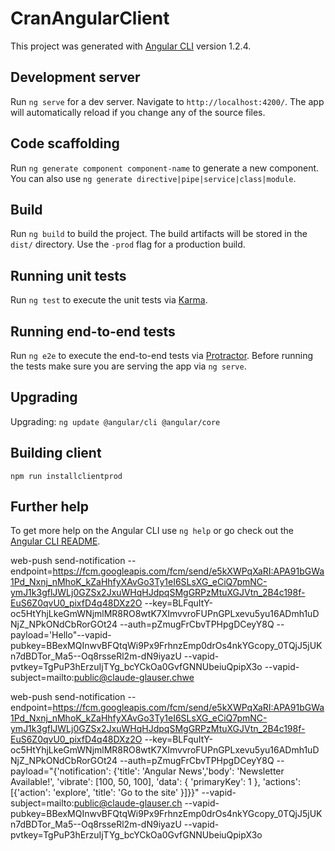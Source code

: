 # CranAngularClient

This project was generated with [Angular CLI](https://github.com/angular/angular-cli) version 1.2.4. 

## Development server

Run `ng serve` for a dev server. Navigate to `http://localhost:4200/`. The app will automatically reload if you change any of the source files.

## Code scaffolding

Run `ng generate component component-name` to generate a new component. You can also use `ng generate directive|pipe|service|class|module`.

## Build

Run `ng build` to build the project. The build artifacts will be stored in the `dist/` directory. Use the `-prod` flag for a production build.

## Running unit tests

Run `ng test` to execute the unit tests via [Karma](https://karma-runner.github.io).

## Running end-to-end tests

Run `ng e2e` to execute the end-to-end tests via [Protractor](http://www.protractortest.org/).
Before running the tests make sure you are serving the app via `ng serve`.

## Upgrading ##
Upgrading: `ng update @angular/cli @angular/core`

## Building client ##
`npm run installclientprod`

## Further help

To get more help on the Angular CLI use `ng help` or go check out the [Angular CLI README](https://github.com/angular/angular-cli/blob/master/README.md).

web-push send-notification --endpoint=https://fcm.googleapis.com/fcm/send/e5kXWPqXaRI:APA91bGWa1Pd_Nxnj_nMhoK_kZaHhfyXAvGo3Ty1eI6SLsXG_eCiQ7pmNC-ymJ1k3gflJWLj0GZSx2JxuWHqHJdpqSMgGRPzMtuXGJVtn_2B4c198f-EuS6Z0qvU0_pixfD4q48DXz2O --key=BLFquItY-oc5HtYhjLkeGmWNjmlMR8RO8wtK7XImvvroFUPnGPLxevu5yu16ADmh1uDNjZ_NPkONdCbRorGOt24 --auth=pZmugFrCbvTPHpgDCeyY8Q --payload='Hello"--vapid-pubkey=BBexMQInwvBFQtqWi9Px9FrhnzEmp0drOs4nkYGcopy_0TQjJ5jUKn7dBDTor_Ma5--Oq8rsseRl2m-dN9iyazU --vapid-pvtkey=TgPuP3hErzuIjTYg_bcYCkOa0GvfGNNUbeiuQpipX3o --vapid-subject=mailto:public@claude-glauser.chwe

web-push send-notification --endpoint=https://fcm.googleapis.com/fcm/send/e5kXWPqXaRI:APA91bGWa1Pd_Nxnj_nMhoK_kZaHhfyXAvGo3Ty1eI6SLsXG_eCiQ7pmNC-ymJ1k3gflJWLj0GZSx2JxuWHqHJdpqSMgGRPzMtuXGJVtn_2B4c198f-EuS6Z0qvU0_pixfD4q48DXz2O  --key=BLFquItY-oc5HtYhjLkeGmWNjmlMR8RO8wtK7XImvvroFUPnGPLxevu5yu16ADmh1uDNjZ_NPkONdCbRorGOt24 --auth=pZmugFrCbvTPHpgDCeyY8Q --payload="{'notification': {'title': 'Angular News','body': 'Newsletter Available!', 'vibrate': [100, 50, 100],  'data': {  'primaryKey': 1   },   'actions': [{'action': 'explore', 'title': 'Go to the site'  }]}}"  --vapid-subject=mailto:public@claude-glauser.ch --vapid-pubkey=BBexMQInwvBFQtqWi9Px9FrhnzEmp0drOs4nkYGcopy_0TQjJ5jUKn7dBDTor_Ma5--Oq8rsseRl2m-dN9iyazU --vapid-pvtkey=TgPuP3hErzuIjTYg_bcYCkOa0GvfGNNUbeiuQpipX3o
